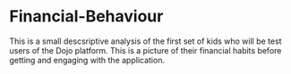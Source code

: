 # Financial-Behaviour

This is a small descsriptive analysis of the first set of kids who will be test users of the Dojo platform. This is a picture of their financial habits before getting and engaging with the application.
